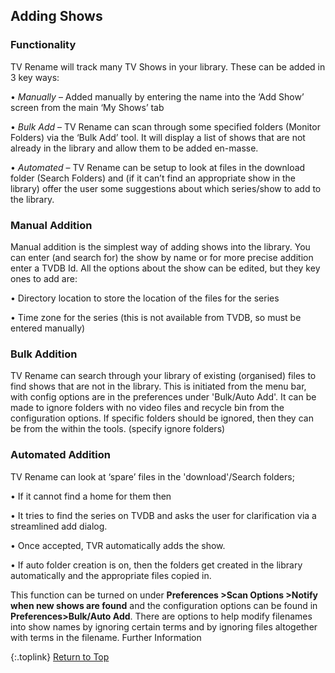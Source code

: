 <!-- START ADDING ---------------------------- -->
## Adding Shows

### Functionality

TV Rename will track many TV Shows in your library. These can be added in 3 key ways:

• _Manually_ – Added manually by entering the name into the ‘Add Show’ screen from the main ‘My Shows’ tab

• _Bulk Add_ – TV Rename can scan through some specified folders (Monitor Folders) via the ‘Bulk Add’ tool. It will display a list of shows that are not already in the library and allow them to be added en-masse.

• _Automated_ – TV Rename can be setup to look at files in the download folder (Search Folders) and (if it can’t find an appropriate show in the library) offer the user some suggestions about which series/show to add to the library.

### Manual Addition

Manual addition is the simplest way of adding shows into the library. You can enter (and search for) the show by name or for more precise addition enter a TVDB Id. All the options about the show can be edited, but they key ones to add are:

• Directory location to store the location of the files for the series

• Time zone for the series (this is not available from TVDB, so must be entered manually)

### Bulk Addition

TV Rename can search through your library of existing (organised) files to find shows that are not in the library. This is initiated from the menu bar, with config options are in the preferences under 'Bulk/Auto Add'. It can be made to ignore folders with no video files and recycle bin from the configuration options. If specific folders should be ignored, then they can be from the within the tools. (specify ignore folders)

### Automated Addition

TV Rename can look at ‘spare’ files in the 'download'/Search folders; 

• If it cannot find a home for them then 

• It tries to find the series on TVDB and asks the user for clarification via a streamlined add dialog.

• Once accepted, TVR automatically adds the show. 

• If auto folder creation is on, then the folders get created in the library automatically and the appropriate files copied in.

This function can be turned on under **Preferences >Scan Options >Notify when new shows are found** and the configuration options can be found in **Preferences>Bulk/Auto Add**. There are options to help modify filenames into show names by ignoring certain terms and by ignoring files altogether with terms in the filename. Further Information

{:.toplink}
[Return to Top]()
<!-- END ADDING ------------------------------ -->